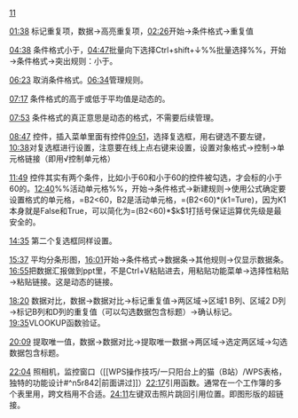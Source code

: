 [11](https://www.bilibili.com/video/BV1fe411N7cJ?p=11&vd_source=74872e41274c3d29495fcb0f1ba131bd)

[01:38](https://www.bilibili.com/video/BV1fe411N7cJ?p=11&vd_source=74872e41274c3d29495fcb0f1ba131bd#t=98.787816)
标记重复项，数据→高亮重复项，[02:26](https://www.bilibili.com/video/BV1fe411N7cJ?p=11&vd_source=74872e41274c3d29495fcb0f1ba131bd#t=146.650676)开始→条件格式→重复值

[04:38](https://www.bilibili.com/video/BV1fe411N7cJ?p=11&vd_source=74872e41274c3d29495fcb0f1ba131bd#t=278.153168)
条件格式小于，[04:47](https://www.bilibili.com/video/BV1fe411N7cJ?p=11&vd_source=74872e41274c3d29495fcb0f1ba131bd#t=287.374069)批量向下选择Ctrl+shift+↓%%批量选择%%，开始→条件格式→突出规则：小于。

[06:23](https://www.bilibili.com/video/BV1fe411N7cJ?p=11&vd_source=74872e41274c3d29495fcb0f1ba131bd#t=383.378818)
取消条件格式。[06:34](https://www.bilibili.com/video/BV1fe411N7cJ?p=11&vd_source=74872e41274c3d29495fcb0f1ba131bd#t=394.964912)管理规则。

[07:17](https://www.bilibili.com/video/BV1fe411N7cJ?p=11&vd_source=74872e41274c3d29495fcb0f1ba131bd#t=437.937505)
条件格式的高于或低于平均值是动态的。

[07:53](https://www.bilibili.com/video/BV1fe411N7cJ?p=11&vd_source=74872e41274c3d29495fcb0f1ba131bd#t=473.525659)
条件格式的真正意思是动态的格式，不需要后续管理。

[08:47](https://www.bilibili.com/video/BV1fe411N7cJ?p=11&vd_source=74872e41274c3d29495fcb0f1ba131bd#t=527.834517)
控件，插入菜单里面有控件[09:51](https://www.bilibili.com/video/BV1fe411N7cJ?p=11&vd_source=74872e41274c3d29495fcb0f1ba131bd#t=591.440221)，选择复选框，用右键选不要左键，[10:38](https://www.bilibili.com/video/BV1fe411N7cJ?p=11&vd_source=74872e41274c3d29495fcb0f1ba131bd#t=638.224811)对复选框进行设置，注意要在线上点右键来设置，设置对象格式→控制→单元格链接（即用√控制单元格）

[11:49](https://www.bilibili.com/video/BV1fe411N7cJ?p=11&vd_source=74872e41274c3d29495fcb0f1ba131bd#t=709.068866)
控件其实有两个条件，比如小于60和小于60的控件被勾选，才会标的小于60的。[12:40](https://www.bilibili.com/video/BV1fe411N7cJ?p=11&vd_source=74872e41274c3d29495fcb0f1ba131bd#t=760.235033)%%活动单元格%%，开始→条件格式→新建规则→使用公式确定要设置格式的单元格，=B2<60，B2是活动单元格，=(B2<60)\*\($k$1=Ture)，因为K1本身就是False和True，可以简化为=(B2<60)\*\$k$1打括号保证运算优先级是最安全的。

[14:35](https://www.bilibili.com/video/BV1fe411N7cJ?p=11&vd_source=74872e41274c3d29495fcb0f1ba131bd#t=875.610365)
第二个复选框同样设置。

[15:37](https://www.bilibili.com/video/BV1fe411N7cJ?p=11&vd_source=74872e41274c3d29495fcb0f1ba131bd#t=937.401227)
平均分条形图，[16:01](https://www.bilibili.com/video/BV1fe411N7cJ?p=11&vd_source=74872e41274c3d29495fcb0f1ba131bd#t=961.75341)开始→条件格式→数据条→其他规则→仅显示数据条。[16:55](https://www.bilibili.com/video/BV1fe411N7cJ?p=11&vd_source=74872e41274c3d29495fcb0f1ba131bd#t=1015.476463)把数据汇报做到ppt里，不是Ctrl+V粘贴进去，用粘贴功能菜单→选择性粘贴→粘贴链接。这是动态的链接。

[18:20](https://www.bilibili.com/video/BV1fe411N7cJ?p=11&vd_source=74872e41274c3d29495fcb0f1ba131bd#t=1100.26604)
数据对比，数据→数据对比→标记重复值→两区域→区域1 B列、区域2 D列→标记B列和D列的重复值（可以勾选数据包含标题）→确认标记。[19:35](https://www.bilibili.com/video/BV1fe411N7cJ?p=11&vd_source=74872e41274c3d29495fcb0f1ba131bd#t=1175.698711)VLOOKUP函数验证。

[20:09](https://www.bilibili.com/video/BV1fe411N7cJ?p=11&vd_source=74872e41274c3d29495fcb0f1ba131bd#t=1209.712803)
提取唯一值，数据→数据对比→提取唯一数据→两区域→选定两区域→勾选数据包含标题。

[22:04](https://www.bilibili.com/video/BV1fe411N7cJ?p=11&vd_source=74872e41274c3d29495fcb0f1ba131bd#t=1324.209375)
照相机，监控窗口（[[WPS操作技巧/一只阳台上的猫（B站）/WPS表格，独特的功能设计#^n5r842|前面讲过]]）[22:17](https://www.bilibili.com/video/BV1fe411N7cJ?p=11&vd_source=74872e41274c3d29495fcb0f1ba131bd#t=1337.041799)引用函数。通常在一个工作簿的多个表里用，跨文档用不合适。[24:11](https://www.bilibili.com/video/BV1fe411N7cJ?p=11&vd_source=74872e41274c3d29495fcb0f1ba131bd#t=1451.411226)左键双击照片跳回引用位置。即图形版的超链接。